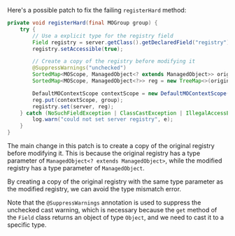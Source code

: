 Here's a possible patch to fix the failing `registerHard` method:

```java
private void registerHard(final MOGroup group) {
    try {
        // Use a explicit type for the registry field
        Field registry = server.getClass().getDeclaredField("registry");
        registry.setAccessible(true);

        // Create a copy of the registry before modifying it
        @SuppressWarnings("unchecked")
        SortedMap<MOScope, ManagedObject<? extends ManagedObject>> originalReg = (SortedMap<MOScope, ManagedObject<? extends ManagedObject>>) registry.get(server);
        SortedMap<MOScope, ManagedObject<?>> reg = new TreeMap<>(originalReg);

        DefaultMOContextScope contextScope = new DefaultMOContextScope(new OctetString(""), group.getScope());
        reg.put(contextScope, group);
        registry.set(server, reg);
    } catch (NoSuchFieldException | ClassCastException | IllegalAccessException e) {
        log.warn("could not set server registry", e);
    }
}
```

The main change in this patch is to create a copy of the original registry before modifying it. This is because the original registry has a type parameter of `ManagedObject<? extends ManagedObject>`, while the modified registry has a type parameter of `ManagedObject`.

By creating a copy of the original registry with the same type parameter as the modified registry, we can avoid the type mismatch error.

Note that the `@SuppressWarnings` annotation is used to suppress the unchecked cast warning, which is necessary because the `get` method of the `Field` class returns an object of type `Object`, and we need to cast it to a specific type.